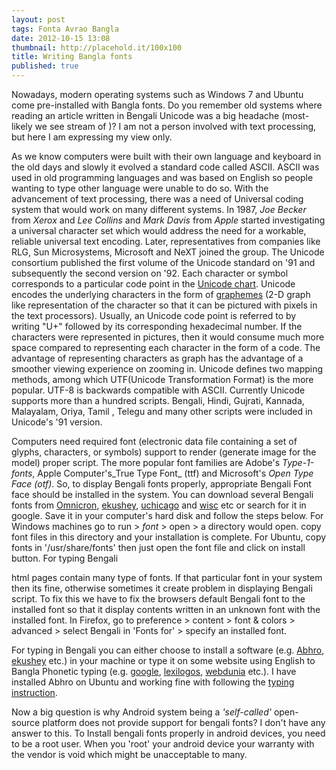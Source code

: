 ```yaml
---
layout: post
tags: Fonta Avrao Bangla
date: 2012-10-15 13:08
thumbnail: http://placehold.it/100x100
title: Writing Bangla fonts
published: true
---
```


Nowadays, modern operating systems such as Windows 7 and Ubuntu  come pre-installed with Bangla fonts. Do you remember old systems where reading an article written in Bengali Unicode was a big headache (most-likely we see stream of  )? I am not a person involved with text processing, but here I am expressing my view only.  

As we know computers were built with their own language and keyboard in the old days and slowly it evolved a standard code called ASCII. ASCII was used in old programming languages and was based on English so people wanting to type other language were unable to do so. With the advancement of text processing, there was a need of Universal coding system that would work on many different systems. In 1987, _Joe Becker_ from _Xerox_ and _Lee Collins_ and _Mark Davis_ from _Apple_ started investigating a universal character set which would address the need for a workable, reliable universal text encoding. Later, representatives from companies like RLG, Sun Microsystems, Microsoft and NeXT joined the group. The Unicode consortium published the first volume of the Unicode standard on '91 and subsequently the second version on '92\. Each character or symbol corresponds to a particular code point in the [Unicode chart](http://www.unicode.org/charts/). Unicode encodes the underlying characters in the form of [graphemes](http://en.wikipedia.org/wiki/Grapheme "Grapheme") (2-D graph like representation of the character so that it can be pictured with pixels in the text processors). Usually, an Unicode code point is referred to by writing "U+" followed by its corresponding hexadecimal number. If the characters were represented in pictures, then it would consume much more space compared to representing each character in the form of a code. The advantage of representing characters as graph has the advantage of a smoother viewing experience on zooming in. Unicode defines two mapping methods, among which UTF(Unicode Transformation Format) is the more popular. UTF-8 is backwards compatible with ASCII. Currently Unicode supports more than a hundred scripts. Bengali, Hindi, Gujrati, Kannada, Malayalam, Oriya, Tamil , Telegu and many other  scripts were included in Unicode's '91 version.  

Computers need required font (electronic data file containing a set of glyphs, characters, or symbols) support to render (generate image for the model) proper script. The more popular font families are Adobe's _Type-1-fonts_,   Apple Computer's_True Type Font_ (ttf) and Microsoft's _Open Type Face (otf)_. So, to display Bengali fonts properly, appropriate Bengali Font face should be installed in the system. You can download several Bengali fonts from [Omnicron](http://www.omicronlab.com/bangla-fonts.html), [ekushey](http://ekushey.org/?page/otf-bangla-fonts), [uchicago](http://salrc.uchicago.edu/resources/fonts/available/bengali/) and [wisc](http://www.stat.wisc.edu/~deepayan/Bengali/WebPage/Font/fonts.html) etc or search for it in google. Save it in your computer's hard disk and follow the steps below. For Windows machines go to run > _font_ > open > a directory would open. copy font files in this directory and your installation is complete. For Ubuntu, copy fonts in '/usr/share/fonts' then just open the font file and click on install button. For typing Bengali

html pages contain many type of fonts. If that particular font in your system then its fine, otherwise sometimes it create problem in displaying Bengali script. To fix this we have to fix the browsers default Bengali font to the installed font so that it display contents written in an unknown font with the installed font. In Firefox, go to preference > content > font & colors > advanced > select Bengali in 'Fonts for' > specify an installed font.  

For typing in Bengali you can either choose to install a software (e.g. [Abhro](http://www.omicronlab.com/avro-keyboard.html), [ekushey](http://ekushey.org/) etc.) in your machine or type it on some website using English to Bangla Phonetic typing (e.g. [google](http://www.google.com/transliterate/bengali), [lexilogos](http://www.lexilogos.com/keyboard/bengali.htm), [webdunia](http://utilities.webdunia.com/bengali/onlinetypingtools.html) etc.). I have installed Abhro on Ubuntu and working fine with following the [typing instruction](http://www.omicronlab.com/download/pdf/Bangla%20Typing%20with%20Avro%20Phonetic.pdf).  

Now a big question is why  Android system being a _'self-called'_ open-source platform does not provide support for bengali fonts? I don't have any answer to this. To Install bengali fonts properly in android devices, you need to be a root user. When you 'root' your android device your warranty with the vendor is void which might be unacceptable to many.
